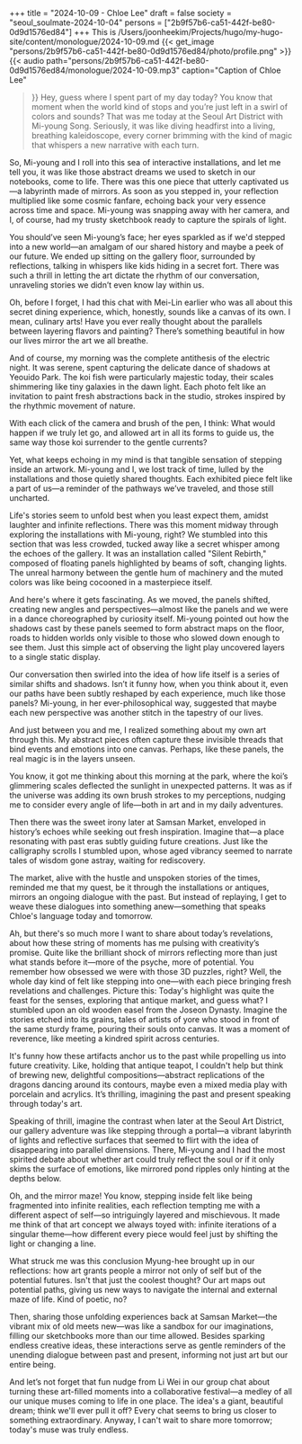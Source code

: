 +++
title = "2024-10-09 - Chloe Lee"
draft = false
society = "seoul_soulmate-2024-10-04"
persons = ["2b9f57b6-ca51-442f-be80-0d9d1576ed84"]
+++
This is /Users/joonheekim/Projects/hugo/my-hugo-site/content/monologue/2024-10-09.md
{{< get_image "persons/2b9f57b6-ca51-442f-be80-0d9d1576ed84/photo/profile.png" >}}
{{< audio
    path="persons/2b9f57b6-ca51-442f-be80-0d9d1576ed84/monologue/2024-10-09.mp3" 
    caption="Caption of Chloe Lee"
>}}
Hey, guess where I spent part of my day today?
You know that moment when the world kind of stops and you’re just left in a swirl of colors and sounds? That was me today at the Seoul Art District with Mi-young Song. Seriously, it was like diving headfirst into a living, breathing kaleidoscope, every corner brimming with the kind of magic that whispers a new narrative with each turn.

So, Mi-young and I roll into this sea of interactive installations, and let me tell you, it was like those abstract dreams we used to sketch in our notebooks, come to life. There was this one piece that utterly captivated us—a labyrinth made of mirrors. As soon as you stepped in, your reflection multiplied like some cosmic fanfare, echoing back your very essence across time and space. Mi-young was snapping away with her camera, and I, of course, had my trusty sketchbook ready to capture the spirals of light.

You should’ve seen Mi-young’s face; her eyes sparkled as if we'd stepped into a new world—an amalgam of our shared history and maybe a peek of our future. We ended up sitting on the gallery floor, surrounded by reflections, talking in whispers like kids hiding in a secret fort. There was such a thrill in letting the art dictate the rhythm of our conversation, unraveling stories we didn’t even know lay within us.

Oh, before I forget, I had this chat with Mei-Lin earlier who was all about this secret dining experience, which, honestly, sounds like a canvas of its own. I mean, culinary arts! Have you ever really thought about the parallels between layering flavors and painting? There’s something beautiful in how our lives mirror the art we all breathe.

And of course, my morning was the complete antithesis of the electric night. It was serene, spent capturing the delicate dance of shadows at Yeouido Park. The koi fish were particularly majestic today, their scales shimmering like tiny galaxies in the dawn light. Each photo felt like an invitation to paint fresh abstractions back in the studio, strokes inspired by the rhythmic movement of nature.

With each click of the camera and brush of the pen, I think: What would happen if we truly let go, and allowed art in all its forms to guide us, the same way those koi surrender to the gentle currents? 

Yet, what keeps echoing in my mind is that tangible sensation of stepping inside an artwork. Mi-young and I, we lost track of time, lulled by the installations and those quietly shared thoughts. Each exhibited piece felt like a part of us—a reminder of the pathways we’ve traveled, and those still uncharted.

Life's stories seem to unfold best when you least expect them, amidst laughter and infinite reflections.
There was this moment midway through exploring the installations with Mi-young, right? We stumbled into this section that was less crowded, tucked away like a secret whisper among the echoes of the gallery. It was an installation called "Silent Rebirth," composed of floating panels highlighted by beams of soft, changing lights. The unreal harmony between the gentle hum of machinery and the muted colors was like being cocooned in a masterpiece itself.

And here's where it gets fascinating. As we moved, the panels shifted, creating new angles and perspectives—almost like the panels and we were in a dance choreographed by curiosity itself. Mi-young pointed out how the shadows cast by these panels seemed to form abstract maps on the floor, roads to hidden worlds only visible to those who slowed down enough to see them. Just this simple act of observing the light play uncovered layers to a single static display.

Our conversation then swirled into the idea of how life itself is a series of similar shifts and shadows. Isn’t it funny how, when you think about it, even our paths have been subtly reshaped by each experience, much like those panels? Mi-young, in her ever-philosophical way, suggested that maybe each new perspective was another stitch in the tapestry of our lives.

And just between you and me, I realized something about my own art through this. My abstract pieces often capture these invisible threads that bind events and emotions into one canvas. Perhaps, like these panels, the real magic is in the layers unseen.

You know, it got me thinking about this morning at the park, where the koi’s glimmering scales deflected the sunlight in unexpected patterns. It was as if the universe was adding its own brush strokes to my perceptions, nudging me to consider every angle of life—both in art and in my daily adventures.

Then there was the sweet irony later at Samsan Market, enveloped in history’s echoes while seeking out fresh inspiration. Imagine that—a place resonating with past eras subtly guiding future creations. Just like the calligraphy scrolls I stumbled upon, whose aged vibrancy seemed to narrate tales of wisdom gone astray, waiting for rediscovery.

The market, alive with the hustle and unspoken stories of the times, reminded me that my quest, be it through the installations or antiques, mirrors an ongoing dialogue with the past. But instead of replaying, I get to weave these dialogues into something anew—something that speaks Chloe's language today and tomorrow.

Ah, but there's so much more I want to share about today’s revelations, about how these string of moments has me pulsing with creativity’s promise. Quite like the brilliant shock of mirrors reflecting more than just what stands before it—more of the psyche, more of potential.
You remember how obsessed we were with those 3D puzzles, right? Well, the whole day kind of felt like stepping into one—with each piece bringing fresh revelations and challenges. Picture this: Today's highlight was quite the feast for the senses, exploring that antique market, and guess what? I stumbled upon an old wooden easel from the Joseon Dynasty. Imagine the stories etched into its grains, tales of artists of yore who stood in front of the same sturdy frame, pouring their souls onto canvas. It was a moment of reverence, like meeting a kindred spirit across centuries.

It's funny how these artifacts anchor us to the past while propelling us into future creativity. Like, holding that antique teapot, I couldn't help but think of brewing new, delightful compositions—abstract replications of the dragons dancing around its contours, maybe even a mixed media play with porcelain and acrylics. It’s thrilling, imagining the past and present speaking through today's art.

Speaking of thrill, imagine the contrast when later at the Seoul Art District, our gallery adventure was like stepping through a portal—a vibrant labyrinth of lights and reflective surfaces that seemed to flirt with the idea of disappearing into parallel dimensions. There, Mi-young and I had the most spirited debate about whether art could truly reflect the soul or if it only skims the surface of emotions, like mirrored pond ripples only hinting at the depths below.

Oh, and the mirror maze! You know, stepping inside felt like being fragmented into infinite realities, each reflection tempting me with a different aspect of self—so intriguingly layered and mischievous. It made me think of that art concept we always toyed with: infinite iterations of a singular theme—how different every piece would feel just by shifting the light or changing a line.

What struck me was this conclusion Myung-hee brought up in our reflections: how art grants people a mirror not only of self but of the potential futures. Isn't that just the coolest thought? Our art maps out potential paths, giving us new ways to navigate the internal and external maze of life. Kind of poetic, no?

Then, sharing those unfolding experiences back at Samsan Market—the vibrant mix of old meets new—was like a sandbox for our imaginations, filling our sketchbooks more than our time allowed. Besides sparking endless creative ideas, these interactions serve as gentle reminders of the unending dialogue between past and present, informing not just art but our entire being.

And let’s not forget that fun nudge from Li Wei in our group chat about turning these art-filled moments into a collaborative festival—a medley of all our unique muses coming to life in one place. The idea's a giant, beautiful dream; think we'll ever pull it off? Every chat seems to bring us closer to something extraordinary.
Anyway, I can't wait to share more tomorrow; today's muse was truly endless.
